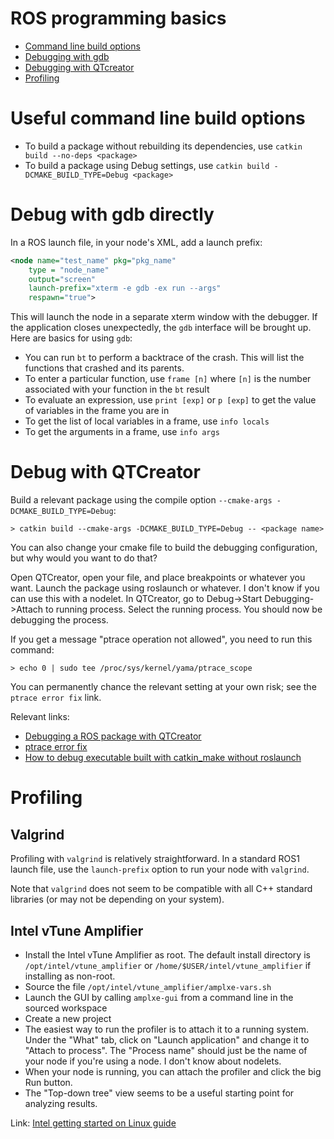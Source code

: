 # ROS programming basics

* [Command line build options](#useful-command-line-build-options)
* [Debugging with gdb](#debug-with-gdb-directly)
* [Debugging with QTcreator](#debug-with-qtcreator)
* [Profiling](#profiling)

# Useful command line build options

* To build a package without rebuilding its dependencies, use `catkin build --no-deps <package>`
* To build a package using Debug settings, use `catkin build -DCMAKE_BUILD_TYPE=Debug <package>`

# Debug with gdb directly
In a ROS launch file, in your node's XML, add a launch prefix:
```xml
<node name="test_name" pkg="pkg_name"
    type = "node_name"
    output="screen"
    launch-prefix="xterm -e gdb -ex run --args"
    respawn="true">
```

This will launch the node in a separate xterm window with the debugger.
If the application closes unexpectedly, the `gdb` interface will be brought up.
Here are basics for using `gdb`:

* You can run `bt` to perform a backtrace of the crash. This will list the functions that crashed and its parents.
* To enter a particular function, use `frame [n]` where `[n]` is the number associated with your function in the `bt` result
* To evaluate an expression, use `print [exp]` or `p [exp]` to get the value of variables in the frame you are in
* To get the list of local variables in a frame, use `info locals`
* To get the arguments in a frame, use `info args`

# Debug with QTCreator

Build a relevant package using the compile option `--cmake-args -DCMAKE_BUILD_TYPE=Debug`:

```
> catkin build --cmake-args -DCMAKE_BUILD_TYPE=Debug -- <package name>
```

You can also change your cmake file to build the debugging configuration, but why would you want to do that?

Open QTCreator, open your file, and place breakpoints or whatever you want.
Launch the package using roslaunch or whatever.
I don't know if you can use this with a nodelet.
In QTCreator, go to Debug->Start Debugging->Attach to running process.
Select the running process.
You should now be debugging the process.

If you get a message "ptrace operation not allowed", you need to run this command:

```
> echo 0 | sudo tee /proc/sys/kernel/yama/ptrace_scope
```

You can permanently chance the relevant setting at your own risk; see the `ptrace error fix` link.

Relevant links:
* [Debugging a ROS package with QTCreator](https://answers.ros.org/question/34966/debugging-ros-package-with-qtcreator/)
* [ptrace error fix](https://askubuntu.com/questions/41629/after-upgrade-gdb-wont-attach-to-process)
* [How to debug executable built with catkin_make without roslaunch](https://answers.ros.org/question/200155/how-to-debug-executable-built-with-catkin_make-without-roslaunch/)

# Profiling

## Valgrind

Profiling with `valgrind` is relatively straightforward.
In a standard ROS1 launch file, use the `launch-prefix` option to run your node with `valgrind`.

Note that `valgrind` does not seem to be compatible with all C++ standard libraries (or may not be depending on your system).

## Intel vTune Amplifier

* Install the Intel vTune Amplifier as root. The default install directory is `/opt/intel/vtune_amplifier` or `/home/$USER/intel/vtune_amplifier` if installing as non-root.
* Source the file `/opt/intel/vtune_amplifier/amplxe-vars.sh`
* Launch the GUI by calling `amplxe-gui` from a command line in the sourced workspace
* Create a new project
* The easiest way to run the profiler is to attach it to a running system. Under the "What" tab, click on "Launch application" and change it to "Attach to process". The "Process name" should just be the name of your node if you're using a node. I don't know about nodelets.
* When your node is running, you can attach the profiler and click the big Run button.
* The "Top-down tree" view seems to be a useful starting point for analyzing results.

Link: [Intel getting started on Linux guide](https://software.intel.com/en-us/get-started-with-vtune-linux-os)
